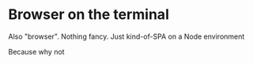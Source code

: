 # Browser on the terminal

Also "browser". Nothing fancy. Just kind-of-SPA on a Node environment

Because why not
